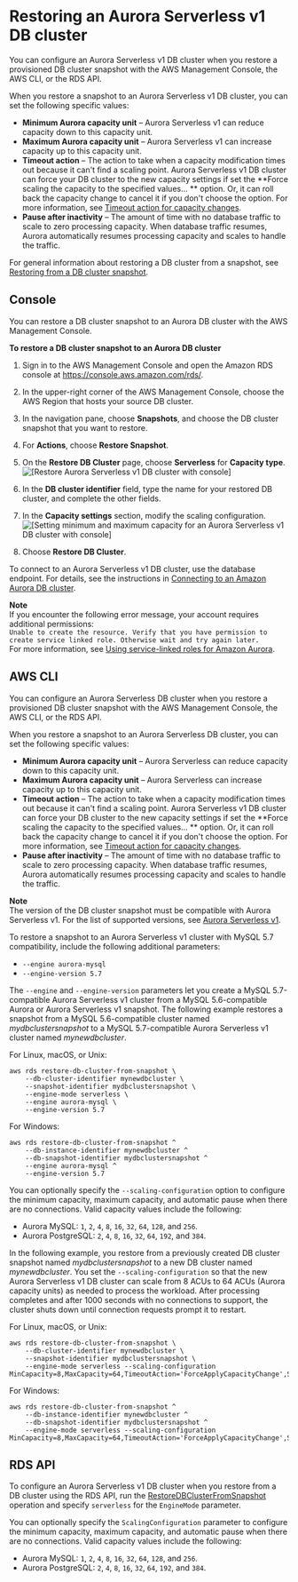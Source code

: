# Restoring an Aurora Serverless v1 DB cluster<a name="aurora-serverless.restorefromsnapshot"></a>

 You can configure an Aurora Serverless v1 DB cluster when you restore a provisioned DB cluster snapshot with the AWS Management Console, the AWS CLI, or the RDS API\. 

 When you restore a snapshot to an Aurora Serverless v1 DB cluster, you can set the following specific values: 
+  **Minimum Aurora capacity unit** – Aurora Serverless v1 can reduce capacity down to this capacity unit\. 
+  **Maximum Aurora capacity unit** – Aurora Serverless v1 can increase capacity up to this capacity unit\. 
+  **Timeout action** – The action to take when a capacity modification times out because it can't find a scaling point\. Aurora Serverless v1 DB cluster can force your DB cluster to the new capacity settings if set the **Force scaling the capacity to the specified values\.\.\. ** option\. Or, it can roll back the capacity change to cancel it if you don't choose the option\. For more information, see [Timeout action for capacity changes](aurora-serverless-v1.how-it-works.md#aurora-serverless.how-it-works.timeout-action)\. 
+  **Pause after inactivity** – The amount of time with no database traffic to scale to zero processing capacity\. When database traffic resumes, Aurora automatically resumes processing capacity and scales to handle the traffic\. 

 For general information about restoring a DB cluster from a snapshot, see [Restoring from a DB cluster snapshot](aurora-restore-snapshot.md)\. 

## Console<a name="aurora-serverless.restorefromsnapshot.console"></a>

 You can restore a DB cluster snapshot to an Aurora DB cluster with the AWS Management Console\. 

**To restore a DB cluster snapshot to an Aurora DB cluster**

1. Sign in to the AWS Management Console and open the Amazon RDS console at [https://console\.aws\.amazon\.com/rds/](https://console.aws.amazon.com/rds/)\.

1.  In the upper\-right corner of the AWS Management Console, choose the AWS Region that hosts your source DB cluster\. 

1.  In the navigation pane, choose **Snapshots**, and choose the DB cluster snapshot that you want to restore\. 

1.  For **Actions**, choose **Restore Snapshot**\. 

1.  On the **Restore DB Cluster** page, choose **Serverless** for **Capacity type**\.   
![\[Restore Aurora Serverless v1 DB cluster with console\]](http://docs.aws.amazon.com/AmazonRDS/latest/AuroraUserGuide/images/aurora-serverless-restore.png)

1.  In the **DB cluster identifier** field, type the name for your restored DB cluster, and complete the other fields\. 

1.  In the **Capacity settings** section, modify the scaling configuration\.   
![\[Setting minimum and maximum capacity for an Aurora Serverless v1 DB cluster with console\]](http://docs.aws.amazon.com/AmazonRDS/latest/AuroraUserGuide/images/aurora-serverless-capacity.png)

1.  Choose **Restore DB Cluster**\. 

 To connect to an Aurora Serverless v1 DB cluster, use the database endpoint\. For details, see the instructions in [Connecting to an Amazon Aurora DB cluster](Aurora.Connecting.md)\. 

**Note**  
 If you encounter the following error message, your account requires additional permissions:   
 `Unable to create the resource. Verify that you have permission to create service linked role. Otherwise wait and try again later.`   
 For more information, see [Using service\-linked roles for Amazon Aurora](UsingWithRDS.IAM.ServiceLinkedRoles.md)\. 

## AWS CLI<a name="aurora-serverless.restorefromsnapshot.cli"></a>

You can configure an Aurora Serverless DB cluster when you restore a provisioned DB cluster snapshot with the AWS Management Console, the AWS CLI, or the RDS API\.

When you restore a snapshot to an Aurora Serverless DB cluster, you can set the following specific values:
+ **Minimum Aurora capacity unit** – Aurora Serverless can reduce capacity down to this capacity unit\.
+ **Maximum Aurora capacity unit** – Aurora Serverless can increase capacity up to this capacity unit\.
+ **Timeout action** – The action to take when a capacity modification times out because it can't find a scaling point\. Aurora Serverless v1 DB cluster can force your DB cluster to the new capacity settings if set the **Force scaling the capacity to the specified values\.\.\. ** option\. Or, it can roll back the capacity change to cancel it if you don't choose the option\. For more information, see [Timeout action for capacity changes](aurora-serverless-v1.how-it-works.md#aurora-serverless.how-it-works.timeout-action)\.
+ **Pause after inactivity** – The amount of time with no database traffic to scale to zero processing capacity\. When database traffic resumes, Aurora automatically resumes processing capacity and scales to handle the traffic\.

**Note**  
The version of the DB cluster snapshot must be compatible with Aurora Serverless v1\. For the list of supported versions, see [Aurora Serverless v1](Concepts.AuroraFeaturesRegionsDBEngines.grids.md#Concepts.Aurora_Fea_Regions_DB-eng.Feature.Serverless)\.

 To restore a snapshot to an Aurora Serverless v1 cluster with MySQL 5\.7 compatibility, include the following additional parameters: 
+  `--engine aurora-mysql` 
+  `--engine-version 5.7` 

 The `--engine` and `--engine-version` parameters let you create a MySQL 5\.7\-compatible Aurora Serverless v1 cluster from a MySQL 5\.6\-compatible Aurora or Aurora Serverless v1 snapshot\. The following example restores a snapshot from a MySQL 5\.6\-compatible cluster named *mydbclustersnapshot* to a MySQL 5\.7\-compatible Aurora Serverless v1 cluster named *mynewdbcluster*\. 

For Linux, macOS, or Unix:

```
aws rds restore-db-cluster-from-snapshot \
    --db-cluster-identifier mynewdbcluster \
    --snapshot-identifier mydbclustersnapshot \
    --engine-mode serverless \
    --engine aurora-mysql \
    --engine-version 5.7
```

For Windows:

```
aws rds restore-db-cluster-from-snapshot ^
    --db-instance-identifier mynewdbcluster ^
    --db-snapshot-identifier mydbclustersnapshot ^
    --engine aurora-mysql ^
    --engine-version 5.7
```

 You can optionally specify the `--scaling-configuration` option to configure the minimum capacity, maximum capacity, and automatic pause when there are no connections\. Valid capacity values include the following: 
+  Aurora MySQL: `1`, `2`, `4`, `8`, `16`, `32`, `64`, `128`, and `256`\. 
+  Aurora PostgreSQL: `2`, `4`, `8`, `16`, `32`, `64`, `192`, and `384`\. 

 In the following example, you restore from a previously created DB cluster snapshot named *mydbclustersnapshot* to a new DB cluster named *mynewdbcluster*\. You set the `--scaling-configuration` so that the new Aurora Serverless v1 DB cluster can scale from 8 ACUs to 64 ACUs \(Aurora capacity units\) as needed to process the workload\. After processing completes and after 1000 seconds with no connections to support, the cluster shuts down until connection requests prompt it to restart\. 

For Linux, macOS, or Unix:

```
aws rds restore-db-cluster-from-snapshot \
    --db-cluster-identifier mynewdbcluster \
    --snapshot-identifier mydbclustersnapshot \
    --engine-mode serverless --scaling-configuration MinCapacity=8,MaxCapacity=64,TimeoutAction='ForceApplyCapacityChange',SecondsUntilAutoPause=1000,AutoPause=true
```

For Windows:

```
aws rds restore-db-cluster-from-snapshot ^
    --db-instance-identifier mynewdbcluster ^
    --db-snapshot-identifier mydbclustersnapshot ^
    --engine-mode serverless --scaling-configuration MinCapacity=8,MaxCapacity=64,TimeoutAction='ForceApplyCapacityChange',SecondsUntilAutoPause=1000,AutoPause=true
```

## RDS API<a name="aurora-serverless.restorefromsnapshot.api"></a>

 To configure an Aurora Serverless v1 DB cluster when you restore from a DB cluster using the RDS API, run the [RestoreDBClusterFromSnapshot](https://docs.aws.amazon.com/AmazonRDS/latest/APIReference/API_RestoreDBClusterFromSnapshot.html) operation and specify `serverless` for the `EngineMode` parameter\. 

 You can optionally specify the `ScalingConfiguration` parameter to configure the minimum capacity, maximum capacity, and automatic pause when there are no connections\. Valid capacity values include the following: 
+  Aurora MySQL: `1`, `2`, `4`, `8`, `16`, `32`, `64`, `128`, and `256`\. 
+  Aurora PostgreSQL: `2`, `4`, `8`, `16`, `32`, `64`, `192`, and `384`\. 